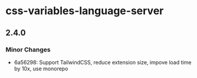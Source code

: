 # css-variables-language-server

## 2.4.0

### Minor Changes

- 6a56298: Support TailwindCSS, reduce extension size, impove load time by 10x, use monorepo
